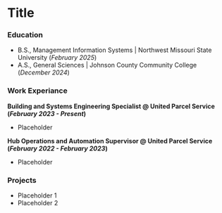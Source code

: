 # Title

### Education
- B.S., Management Information Systems | Northwest Missouri State University (_February 2025_)
- A.S., General Sciences | Johnson County Community College (_December 2024_)

### Work Experiance
**Building and Systems Engineering Specialist @ United Parcel Service (_February 2023 - Present_)**
- Placeholder

**Hub Operations and Automation Supervisor @ United Parcel Service (_February 2022 - February 2023_)**
- Placeholder

### Projects
- Placeholder 1
- Placeholder 2
